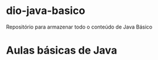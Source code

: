 # dio-java-basico
Repositório para armazenar todo o conteúdo de Java Básico 
# Aulas básicas de Java
